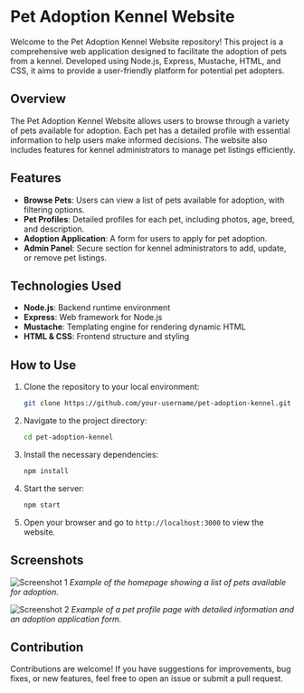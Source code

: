 # Pet Adoption Kennel Website

Welcome to the Pet Adoption Kennel Website repository! This project is a comprehensive web application designed to facilitate the adoption of pets from a kennel. Developed using Node.js, Express, Mustache, HTML, and CSS, it aims to provide a user-friendly platform for potential pet adopters.

## Overview

The Pet Adoption Kennel Website allows users to browse through a variety of pets available for adoption. Each pet has a detailed profile with essential information to help users make informed decisions. The website also includes features for kennel administrators to manage pet listings efficiently.

## Features

- **Browse Pets**: Users can view a list of pets available for adoption, with filtering options.
- **Pet Profiles**: Detailed profiles for each pet, including photos, age, breed, and description.
- **Adoption Application**: A form for users to apply for pet adoption.
- **Admin Panel**: Secure section for kennel administrators to add, update, or remove pet listings.

## Technologies Used

- **Node.js**: Backend runtime environment
- **Express**: Web framework for Node.js
- **Mustache**: Templating engine for rendering dynamic HTML
- **HTML & CSS**: Frontend structure and styling

## How to Use

1. Clone the repository to your local environment:
   ```bash
   git clone https://github.com/your-username/pet-adoption-kennel.git
   ```
2. Navigate to the project directory:
   ```bash
   cd pet-adoption-kennel
   ```
3. Install the necessary dependencies:
   ```bash
   npm install
   ```
4. Start the server:
   ```bash
   npm start
   ```
5. Open your browser and go to `http://localhost:3000` to view the website.

## Screenshots

![Screenshot 1](path/to/screenshot1.png)
*Example of the homepage showing a list of pets available for adoption.*

![Screenshot 2](path/to/screenshot2.png)
*Example of a pet profile page with detailed information and an adoption application form.*

## Contribution

Contributions are welcome! If you have suggestions for improvements, bug fixes, or new features, feel free to open an issue or submit a pull request.
